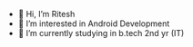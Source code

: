 - 👋 Hi, I’m Ritesh
- 👀 I’m interested in Android Development
- 🌱 I’m currently studying in b.tech 2nd yr (IT)

<!---
K123Ritesh/K123Ritesh is a ✨ special ✨ repository because its `README.md` (this file) appears on your GitHub profile.
You can click the Preview link to take a look at your changes.
--->
